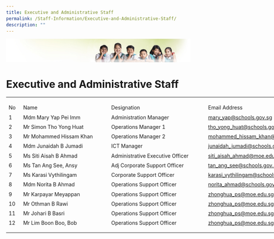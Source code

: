 ```yaml
---
title: Executive and Administrative Staff
permalink: /Staff-Information/Executive-and-Administrative-Staff/
description: ""
---
```

![](/images/Banner.jpg)

Executive and Administrative Staff
==================================
<table border="0" cellpadding="0" cellspacing="0" width="1001" style="border-collapse:
 collapse;width:752pt"><colgroup><col width="27" style="mso-width-source:userset;mso-width-alt:987;width:20pt"> <col width="249" style="mso-width-source:userset;mso-width-alt:9106;width:187pt"> <col width="274" style="mso-width-source:userset;mso-width-alt:10020;width:206pt"> <col width="441" style="mso-width-source:userset;mso-width-alt:16128;width:331pt"> <col width="10" style="mso-width-source:userset;mso-width-alt:365;width:8pt"></colgroup><tbody><tr height="10" style="mso-height-source:userset;height:7.5pt"><td height="10" class="xl66" width="27" style="height:7.5pt;width:20pt"><a name="RANGE!B4:F18"></a></td><td class="xl67" width="249" style="width:187pt"></td><td class="xl67" width="274" style="width:206pt"></td><td class="xl67" width="441" style="width:331pt"></td><td class="xl67" width="10" style="width:8pt"></td></tr><tr height="21" style="height:15.75pt"><td height="21" class="xl72" style="height:15.75pt">No</td><td class="xl68" style="border-left:none">Name</td><td class="xl68" style="border-left:none">Designation</td><td class="xl70" style="border-left:none">Email Address<span style="mso-spacerun:yes">&nbsp;</span></td><td class="xl67"></td></tr><tr height="21" style="height:15.75pt"><td height="21" class="xl72" style="height:15.75pt;border-top:none">1</td><td class="xl68" style="border-top:none;border-left:none">Mdm Mary Yap Pei Imm<span style="mso-spacerun:yes">&nbsp;</span></td><td class="xl68" style="border-top:none;border-left:none">Administration Manager</td><td class="xl71" style="border-top:none;border-left:none"><a href="mailto:mary_yap@schools.gov.sg">mary_yap@schools.gov.sg</a></td><td class="xl67"></td></tr><tr height="21" style="height:15.75pt"><td height="21" class="xl72" style="height:15.75pt;border-top:none">2</td><td class="xl69" width="249" style="width:187pt">Mr Simon Tho Yong Huat</td><td class="xl68" style="border-top:none">Operations Manager 1</td><td class="xl71" style="border-top:none;border-left:none"><a href="mailto:tho_yong_huat@schools.gov.sg">tho_yong_huat@schools.gov.sg</a></td><td class="xl67"></td></tr><tr height="21" style="height:15.75pt"><td height="21" class="xl72" style="height:15.75pt;border-top:none">3</td><td class="xl68" style="border-left:none">Mr Mohammed Hissam Khan<span style="mso-spacerun:yes">&nbsp;</span></td><td class="xl68" style="border-top:none;border-left:none">Operations Manager 2</td><td class="xl71" style="border-top:none;border-left:none"><a href="mailto:mohammed_hissam_khan@schools.gov.sg">mohammed_hissam_khan@schools.gov.sg</a></td><td class="xl67"></td></tr><tr height="21" style="height:15.75pt"><td height="21" class="xl72" style="height:15.75pt;border-top:none">4</td><td class="xl68" style="border-top:none;border-left:none">Mdm Junaidah B Jumadi</td><td class="xl68" style="border-top:none;border-left:none">ICT Manager</td><td class="xl71" style="border-top:none;border-left:none"><a href="mailto:junaidah_jumadi@schools.gov.sg">junaidah_jumadi@schools.gov.sg</a></td><td class="xl67"></td></tr><tr height="21" style="height:15.75pt"><td height="21" class="xl72" style="height:15.75pt;border-top:none">5</td><td class="xl68" style="border-top:none;border-left:none">Ms Siti Aisah B Ahmad<span style="mso-spacerun:yes">&nbsp;</span></td><td class="xl68" style="border-top:none;border-left:none">Administrative Executive Officer</td><td class="xl71" style="border-top:none;border-left:none"><a href="mailto:siti_aisah_ahmad@moe.edu.sg">siti_aisah_ahmad@moe.edu.sg</a></td><td class="xl67"></td></tr><tr height="21" style="height:15.75pt"><td height="21" class="xl72" style="height:15.75pt;border-top:none">6</td><td class="xl68" style="border-top:none;border-left:none">Ms Tan Ang See, Ansy<span style="mso-spacerun:yes">&nbsp;</span></td><td class="xl68" style="border-top:none;border-left:none">Adj Corporate Support Officer</td><td class="xl71" style="border-top:none;border-left:none"><a href="mailto:tan_ang_see@schools.gov.sg">tan_ang_see@schools.gov.sg</a></td><td class="xl67"></td></tr><tr height="21" style="height:15.75pt"><td height="21" class="xl72" style="height:15.75pt;border-top:none">7</td><td class="xl68" style="border-top:none;border-left:none">Ms Karasi Vythilingam</td><td class="xl68" style="border-top:none;border-left:none">Corporate Support Officer</td><td class="xl71" style="border-top:none;border-left:none"><a href="mailto:karasi_vythilingam@schools.gov.sg">karasi_vythilingam@schools.gov.sg</a></td><td class="xl67"></td></tr><tr height="21" style="height:15.75pt"><td height="21" class="xl72" style="height:15.75pt;border-top:none">8</td><td class="xl68" style="border-top:none;border-left:none">Mdm Norita B Ahmad<span style="mso-spacerun:yes">&nbsp;</span></td><td class="xl68" style="border-top:none;border-left:none">Operations Support Officer</td><td class="xl71" style="border-top:none;border-left:none"><a href="mailto:norita_ahmad@schools.gov.sg">norita_ahmad@schools.gov.sg</a></td><td class="xl67"></td></tr><tr height="21" style="height:15.75pt"><td height="21" class="xl72" style="height:15.75pt;border-top:none">9</td><td class="xl68" style="border-top:none;border-left:none">Mr Karpayar Meyappan<span style="mso-spacerun:yes">&nbsp;</span></td><td class="xl68" style="border-top:none;border-left:none">Operations Support Officer</td><td class="xl71" style="border-top:none;border-left:none"><a href="mailto:zhonghua_ps@moe.edu.sg">zhonghua_ps@moe.edu.sg</a></td><td class="xl67"></td></tr><tr height="21" style="height:15.75pt"><td height="21" class="xl72" style="height:15.75pt;border-top:none">10</td><td class="xl68" style="border-top:none;border-left:none">Mr Othman B Rawi<span style="mso-spacerun:yes">&nbsp;</span></td><td class="xl68" style="border-top:none;border-left:none">Operations Support Officer</td><td class="xl71" style="border-top:none;border-left:none"><a href="mailto:zhonghua_ps@moe.edu.sg">zhonghua_ps@moe.edu.sg</a></td><td class="xl67"></td></tr><tr height="21" style="height:15.75pt"><td height="21" class="xl72" style="height:15.75pt;border-top:none">11</td><td class="xl68" style="border-top:none;border-left:none">Mr Johari B Basri<span style="mso-spacerun:yes">&nbsp;</span></td><td class="xl68" style="border-top:none;border-left:none">Operations Support Officer</td><td class="xl71" style="border-top:none;border-left:none"><a href="mailto:zhonghua_ps@moe.edu.sg">zhonghua_ps@moe.edu.sg</a></td><td class="xl67"></td></tr><tr height="21" style="height:15.75pt"><td height="21" class="xl72" style="height:15.75pt;border-top:none">12</td><td class="xl68" style="border-top:none;border-left:none">Mr Lim Boon Boo, Bob<span style="mso-spacerun:yes">&nbsp;</span></td><td class="xl68" style="border-top:none;border-left:none">Operations Support Officer</td><td class="xl71" style="border-top:none;border-left:none"><a href="mailto:zhonghua_ps@moe.edu.sg">zhonghua_ps@moe.edu.sg</a></td><td class="xl67"></td></tr><tr height="7" style="mso-height-source:userset;height:5.25pt"><td height="7" class="xl66" style="height:5.25pt"></td><td class="xl67"></td><td class="xl67"></td><td class="xl67"></td><td class="xl67"></td></tr></tbody></table>